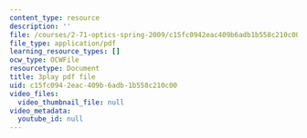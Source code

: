 ```yaml
---
content_type: resource
description: ''
file: /courses/2-71-optics-spring-2009/c15fc0942eac409b6adb1b558c210c00_LDlGKU0ryQ8.pdf
file_type: application/pdf
learning_resource_types: []
ocw_type: OCWFile
resourcetype: Document
title: 3play pdf file
uid: c15fc094-2eac-409b-6adb-1b558c210c00
video_files:
  video_thumbnail_file: null
video_metadata:
  youtube_id: null
---
```

